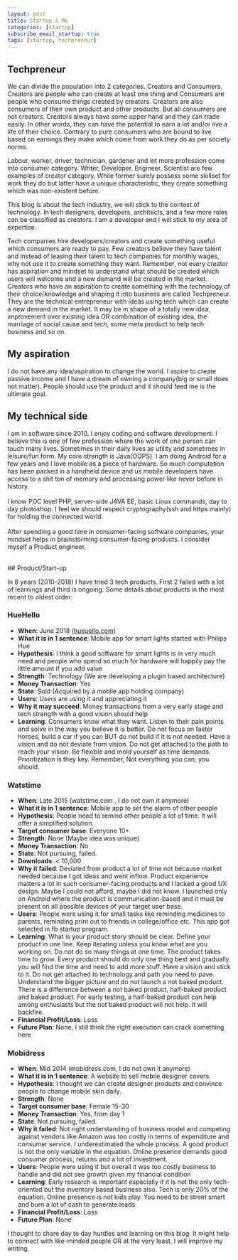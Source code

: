 ```yaml
---
layout: post
title: Startup & Me
categories: [startup]
subscribe_email_startup: true
tags: [startup, techpreneur]
---
```


## Techpreneur

We can divide the population into 2 categories. Creators and Consumers. Creators are people who can create at least one thing and Consumers are people who consume things created by creators. Creators are also consumers of their own product and other products. But all consumers are not creators. Creators always have some upper hand and they can trade easily. In other words, they can have the potential to earn a lot and/or live a life of their choice. Contrary to pure consumers who are bound to live based on earnings they make which come from work they do as per society norms.

Labour, worker, driver, technician, gardener and lot more profession come into consumer category. Writer, Developer, Engineer, Scientist are few examples of creator category. While former surely possess some skillset for work they do but latter have a unique characteristic, they create something which was non-existent before.

This blog is about the tech industry, we will stick to the context of technology. In tech designers, developers, architects, and a few more roles can be classified as creators. I am a developer and I will stick to my area of expertise.

Tech companies hire developers/creators and create something useful which consumers are ready to pay. Few creators believe they have talent and instead of leasing their talent to tech companies for monthly wages, why not use it to create something they want. Remember, not every creator has aspiration and mindset to understand what should be created which users will welcome and a new demand will be created in the market. Creators who have an aspiration to create something with the technology of their choice/knowledge and shaping it into business are called Techpreneur. They are the technical entrepreneur with ideas using tech which can create a new demand in the market. It may be in shape of a totally new idea, improvement over existing idea OR combination of existing idea, the marriage of social cause and tech, some meta product to help tech business and so on.

## My aspiration

I do not have any idea/aspiration to change the world. I aspire to create passive income and I have a dream of owning a company(big or small does not matter). People should use the product and it should feed me is the ultimate goal.

## My technical side

I am in software since 2010. I enjoy coding and software development. I believe this is one of few profession where the work of one person can touch many lives. Sometimes in their daily lives as utility and sometimes in leisure/fun form. My core strength is Java(OOPS). I am doing Android for a few years and I love mobile as a piece of hardware. So much computation has been packed in a handheld device and us mobile developers have access to a shit ton of memory and processing power like never before in history. <br><br>I know POC level PHP, server-side JAVA EE, basic Linux commands, day to day photoshop. I feel we should respect cryptography(ssh and https mainly) for holding the connected world. <br> <br> After spending a good time in consumer-facing software companies, your mindset helps in brainstorming consumer-facing products. I consider myself a Product engineer.

<br>
## Product/Start-up

In 8 years (2010-2018) I have tried 3 tech products. First 2 failed with a lot of learnings and third is ongoing. Some details about products in the most recent to oldest order:


### HueHello
- **When**: June 2018 ([hueuello.com](https://huehello.com))
- **What it is in 1 sentence**: Mobile app for smart lights started with Philips Hue
- **Hypothesis**: I think a good software for smart lights is in very much need and people who spend so much for hardware will happily pay the little amount if you add value
- **Strength**: Technology (We are developing a plugin based architecture)
- **Money Transaction**: Yes
- **State**: Sold (Acquired by a mobile app holding company)
- **Users**: Users are using it and appreciating it
- **Why it may succeed**: Money transactions from a very early stage and tech strength with a good vision should help
- **Learning**: Consumers know what they want. Listen to their pain points and solve in the way you believe it is better. Do not focus on faster horses, build a car if you can BUT do not build if it is not needed. Have a vision and do not deviate from vision. Do not get attached to the path to reach your vision. Be flexible and mold yourself as time demands. Prioritization is they key. Remember, Not everything you can; you should.


### Watstime
- **When**: Late 2015 (watstime.com , I do not own it anymore)
- **What it is in 1 sentence**: Mobile app to set the alarm of other people
- **Hypothesis**: People need to remind other people a lot of time. It will offer a simplified solution.
- **Target consumer base**: Everyone 10+
- **Strength**: None (Maybe idea was unique)
- **Money Transaction**: No
- **State**: Not pursuing, failed. 
- **Downloads**: < 10,000
- **Why it failed**: Deviated from product a lot of time not because market needed because I got ideas and went inflow. Product experience matters a lot in such consumer-facing products and I lacked a good UX design. Maybe I could not afford, maybe I did not know. I launched only on Android where the product is communication-based and it must be present on all possible devices of your target user base.
- **Users**: People were using it for small tasks like reminding medicines to parents, reminding print out to friends in college/office etc. This app got selected in fb startup program.
- **Learning**: What is your product story should be clear. Define your product in one line. Keep iterating unless you know what are you working on. Do not do so many things at one time. The product takes time to grow. Every product should do only one thing best and gradually you will find the time and need to add more stuff. Have a vision and stick to it. Do not get attached to technology and path you need to pave. Understand the bigger picture and do not launch a not baked product. There is a difference between a not baked product, half-baked product and baked product. For early testing, a half-baked product can help among enthusiasts but the not baked product will not help. It will backfire.
- **Financial Profit/Loss**: Loss
- **Future Plan**: None, I still think the right execution can crack something here

### Mobidress 
- **When**: Mid 2014 (mobidress.com, I do not own it anymore)
- **What it is in 1 sentence**: A website to sell mobile designer covers.
- **Hypothesis**: I thought we can create designer products and convince people to change mobile skin daily. 
- **Strength**: None
- **Target consumer base**: Female 15-30
- **Money Transaction**: Yes, from day 1
- **State**: Not pursuing, failed. 
- **Why it failed**: Not right understanding of business model and competing against vendors like Amazon was too costly in terms of expenditure and consumer service. I underestimated the whole process. A good product is not the only variable in the equation. Online presence demands good consumer process, returns and a lot of investment. 
- **Users**: People were using it but overall it was too costly business to handle and did not see growth given my financial condition
- **Learning**: Early research is important especially if it is not the only tech-oriented but the inventory based business also. Tech is only 20% of the equation. Online presence is not kids play. You need to be street smart and burn a lot of cash to generate leads. 
- **Financial Profit/Loss**: Loss
- **Future Plan**: None


I thought to share day to day hurdles and learning on this blog. It might help to connect with like-minded people OR at the very least, I will improve my writing. 




